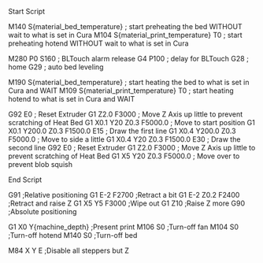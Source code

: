 Start Script

M140 S{material_bed_temperature} ; start preheating the bed WITHOUT wait to what is set in Cura
M104 S{material_print_temperature} ﻿T0 ; start preheating hotend WITHOUT wait to what is set in Cura

M280 P0 S160 ; BLTouch alarm release
G4 P100 ; delay for BLTouch
G28 ; home
G29 ; auto bed leveling

M190 S{material_bed_temperature} ; start heating the bed to what is set in Cura and WAIT
M109 S{material_print_temperature} ﻿T0 ; start heating hotend to what is set in Cura and WAIT


G92 E0 ; Reset Extruder
G1 Z2.0 F3000 ; Move Z Axis up little to prevent scratching of Heat Bed
G1 X0.1 Y20 Z0.3 F5000.0 ; Move to start position
G1 X0.1 Y200.0 Z0.3 F1500.0 E15 ; Draw the first line
G1 X0.4 Y200.0 Z0.3 F5000.0 ; Move to side a little
G1 X0.4 Y20 Z0.3 F1500.0 E30 ; Draw the second line
G92 E0 ; Reset Extruder
G1 Z2.0 F3000 ; Move Z Axis up little to prevent scratching of Heat Bed
G1 X5 Y20 Z0.3 F5000.0 ; Move over to prevent blob squish


End Script

G91 ;Relative positioning
G1 E-2 F2700 ;Retract a bit
G1 E-2 Z0.2 F2400 ;Retract and raise Z
G1 X5 Y5 F3000 ;Wipe out
G1 Z10 ;Raise Z more
G90 ;Absolute positioning

G1 X0 Y{machine_depth} ;Present print
M106 S0 ;Turn-off fan
M104 S0 ;Turn-off hotend
M140 S0 ;Turn-off bed

M84 X Y E ;Disable all steppers but Z


